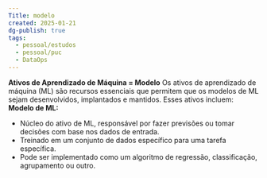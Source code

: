 ```yaml
---
Title: modelo
created: 2025-01-21
dg-publish: true
tags:
  - pessoal/estudos
  - pessoal/puc
  - DataOps
---
```


**Ativos de Aprendizado de Máquina = Modelo**
Os ativos de aprendizado de máquina (ML) são recursos essenciais que permitem que os modelos de ML sejam desenvolvidos, implantados e mantidos. Esses ativos incluem:
**Modelo de ML:**
* Núcleo do ativo de ML, responsável por fazer previsões ou tomar decisões com base nos dados de entrada.
* Treinado em um conjunto de dados específico para uma tarefa específica.
* Pode ser implementado como um algoritmo de regressão, classificação, agrupamento ou outro.
